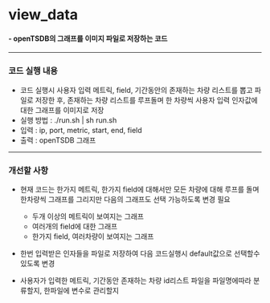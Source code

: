 # view_data

#### - openTSDB의 그래프를 이미지 파일로 저장하는 코드

----
### 코드 실행 내용
  - 코드 실행시 사용자 입력 메트릭, field, 기간동안의 존재하는 차량 리스트를 뽑고 파일로 저장한 후, 존재하는 차량 리스트를 루프돌며 한 차량씩 사용자 입력 인자값에 대한 그래프를 이미지로 저장 
  - 실행 방법 : ./run.sh | sh run.sh
  - 입력 : ip, port, metric, start, end, field
  - 출력 : openTSDB 그래프


----
### 개선할 사항
  - 현재 코드는 한가지 메트릭, 한가지 field에 대해서만 모든 차량에 대해 루프를 돌며 한차량씩 그래프를 그리지만 다음의 그래프도 선택 가능하도록 변경 필요
    - 두개 이상의 메트릭이 보여지는 그래프
    - 여러개의 field에 대한 그래프
    - 한가지 field, 여러차량이 보여지는 그래프

  - 한번 입력받은 인자들을 파일로 저장하여 다음 코드실행시 default값으로 선택할수 있도록 변경

  - 사용자가 입력한 메트릭, 기간동안 존재하는 차량 id리스트 파일을 파일명에따라 분류할지, 한파일에 변수로 관리할지 